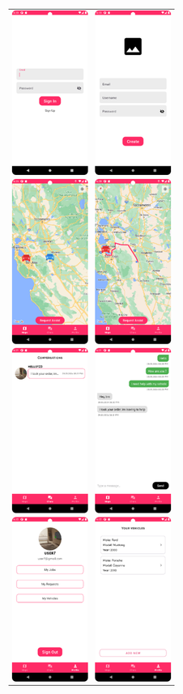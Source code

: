 <table>
  <tr>
    <td style="text-align: center;"><img src="screenshots/scr1.png" alt="Скриншот 1" width="150"/></td>
    <td style="text-align: center;"><img src="screenshots/scr2.png" alt="Скриншот 2" width="150"/></td>
  </tr>
  <tr>
    <td style="text-align: center;"><img src="screenshots/scr8.png" alt="Скриншот 3" width="150"/></td>
    <td style="text-align: center;"><img src="screenshots/scr3.png" alt="Скриншот 4" width="150"/></td>
  </tr>
  <tr>
    <td style="text-align: center;"><img src="screenshots/scr4.png" alt="Скриншот 5" width="150"/></td>
    <td style="text-align: center;"><img src="screenshots/scr5.png" alt="Скриншот 6" width="150"/></td>
  </tr>
  <tr>
    <td style="text-align: center;"><img src="screenshots/scr6.png" alt="Скриншот 7" width="150"/></td>
    <td style="text-align: center;"><img src="screenshots/scr7.png" alt="Скриншот 8" width="150"/></td>
  </tr>
</table>
